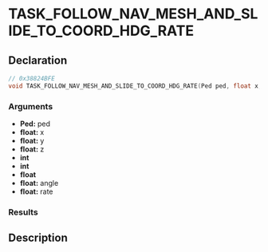 # TASK_FOLLOW_NAV_MESH_AND_SLIDE_TO_COORD_HDG_RATE

## Declaration
```cpp
// 0x38824BFE
void TASK_FOLLOW_NAV_MESH_AND_SLIDE_TO_COORD_HDG_RATE(Ped ped, float x, float y, float z, int, int, float, float angle, float rate);
```

### Arguments
- **Ped:** ped
- **float:** x
- **float:** y
- **float:** z
- **int**
- **int**
- **float**
- **float:** angle
- **float:** rate

### Results

## Description
